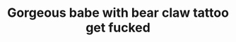 ---
layout: post
title: Gorgeous babe with bear claw tattoo get fucked
duration: '07:00'
view: 164
rate: 2
video: 'http://fantasti.cc/embed/516267/'
category: 
 - black
 - blonde
 - gorgeous
tags: 
 - big-black-cock
priority: 0.9
changefreq: daily
---